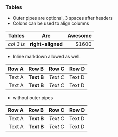 ### Tables

- Outer pipes are optional, 3 spaces after headers
- Colons can be used to align columns

|Tables   | Are     | Awesome |   
|---------|:-------:|--------:|
| *col 3 is*|__right-aligned__|$1600|

- Inline markdown allowed as well.

|Row A   |Row B   |Row C   |Row D|
|-------:|:-------|:------:|-----|
|Text A|__Text B__| *Text C*|Text D|
|Text A|__Text B__| *Text C*|Text D|

- without outer pipes

Row A   |Row B   |Row C   |Row D   
-------:|:-------|:------:|-----
Text A|__Text B__| *Text C*|Text D
Text A|__Text B__| *Text C*|Text D